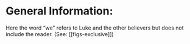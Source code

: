 # General Information:

Here the word “we” refers to Luke and the other believers but does not include the reader. (See: [[figs-exclusive]])